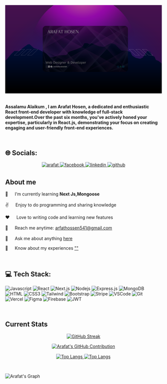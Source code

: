 <a href="https://www.linkedin.com/in/arafatibnabdullah/">
<img src="./Images/Arafat Hosen Github Banner.png" />
</a>

<br/>
<br/>

**Assalamu Alaikum , I am Arafat Hosen, a dedicated and enthusiastic React front-end developer with knowledge of full-stack development.Over the past six months, you've actively honed your expertise, particularly in React.js, demonstrating your focus on creating engaging and user-friendly front-end experiences.**

<br/>

## 🌐 Socials:

<p align="center">
 <a href="https://arafat-ibn-abdullah.surge.sh/" target="blank">
  <img src="https://img.shields.io/badge/Website-DC143C?style=for-the-badge&logo=medium&logoColor=white" alt="arafat" style="margin-bottom: 5px;" />
 </a>
<a href="https://www.facebook.com/ArafatIbnAbdullah.A" target="_blank">
<img src=https://img.shields.io/badge/facebook-%232E87FB.svg?&style=for-the-badge&logo=facebook&logoColor=white alt=facebook style="margin-bottom: 5px;" />
<a href="https://www.linkedin.com/in/arafatibnabdullah/" target="_blank">
<img src=https://img.shields.io/badge/linkedin-%231E77B5.svg?&style=for-the-badge&logo=linkedin&logoColor=white alt=linkedin style="margin-bottom: 5px;" />
 </a> 
<a href="https://github.com/ibnabdullah1" target="_blank">
<img src=https://img.shields.io/badge/github-%2324292e.svg?&style=for-the-badge&logo=github&logoColor=white alt=github style="margin-bottom: 5px;" />
  </a> 
</p>

## About me

<p>

🌱 &emsp; I’m currently learning **Next Js,Mongoose** <br/><br/>
✌️ &emsp; Enjoy to do programming and sharing knowledge <br/><br/>
❤️ &emsp; Love to writing code and learning new features<br/><br/>
📧 &emsp; Reach me anytime: arfathossen541@gmail.com<br/>
<br/>
💬 &emsp; Ask me about anything [here](https://github.com/ibnabdullah1)
<br/>

📄 &emsp; Know about my experiences [""]("")

</p>

<br/>

## 💻 Tech Stack:

![Javascript](https://img.shields.io/badge/Javascript-F0DB4F?style=for-the-badge&labelColor=black&logo=javascript&logoColor=F0DB4F)
![React](https://img.shields.io/badge/-React-61DBFB?style=for-the-badge&labelColor=black&logo=react&logoColor=61DBFB)
![Next.js](https://img.shields.io/badge/next.js-000000?style=for-the-badge&logo=nextdotjs&logoColor=white)
![Nodejs](https://img.shields.io/badge/Nodejs-3C873A?style=for-the-badge&labelColor=black&logo=node.js&logoColor=3C873A)
![Express.js](https://img.shields.io/badge/Express.js-000000?style=for-the-badge&logo=express&logoColor=white)
![MongoDB](https://img.shields.io/badge/MongoDB-4EA94B?style=for-the-badge&logo=mongodb&logoColor=white)
![HTML](https://img.shields.io/badge/HTML5-E34F26?style=for-the-badge&logo=html5&logoColor=white)
![CSS3](https://img.shields.io/badge/CSS3-1572B6?style=for-the-badge&logo=css3&logoColor=white)
![Tailwind](https://img.shields.io/badge/Tailwind_CSS-092749?style=for-the-badge&logo=tailwindcss&logoColor=06B6D4&labelColor=000000)
![Bootstrap](https://img.shields.io/badge/Bootstrap-563D7C?style=for-the-badge&logo=bootstrap&logoColor=white)
![Stripe](https://img.shields.io/badge/Stripe-626CD9?style=for-the-badge&logo=Stripe&logoColor=white)
![VSCode](https://img.shields.io/badge/Visual_Studio-0078d7?style=for-the-badge&logo=visual%20studio&logoColor=white)
![Git](https://img.shields.io/badge/Git-F05032?style=for-the-badge&logo=git&logoColor=white)
![Vercel](https://img.shields.io/badge/Vercel-000000?style=for-the-badge&logo=vercel&logoColor=white)
![Figma](https://img.shields.io/badge/Figma-F24E1E?style=for-the-badge&logo=figma&logoColor=white)
![Firebase](https://img.shields.io/badge/firebase-ffca28?style=for-the-badge&logo=firebase&logoColor=black)
![JWT](https://img.shields.io/badge/JWT-000000?style=for-the-badge&logo=JSON%20web%20tokens&logoColor=white)

<br/>

## Current Stats

<p align="center">
  <a href="https://github-readme-streak-stats.herokuapp.com?user=ibnabdullah1&theme=midnight-purple">
    <img src="https://github-readme-streak-stats.herokuapp.com?user=ibnabdullah1&theme=midnight-purple" alt="GitHub Streak"  style="width: 81%;">
  </a>
</p>

<!-- <p align="center">
  <a target="_blank" rel="noopener noreferrer nofollow" href="https://github-readme-stats.vercel.app/api?username=ibnabdullah1&amp;show_icons=true&amp;hide=contribs,prs&amp;cache_seconds=86400&amp;theme=midnight-purple">
    <img src="https://github-readme-stats.vercel.app/api?username=ibnabdullah1&amp;show_icons=true&amp;hide=contribs,prs&amp;cache_seconds=86400&amp;theme=midnight-purple" alt="midnight-purple" style="width: 81%;">
  </a>
</p> -->
<p align="center">
  <a href="https://github.com/ibnabdullah1">
    <img src="https://github-profile-summary-cards.vercel.app/api/cards/profile-details?username=ibnabdullah1&theme=midnight_purple" alt="Arafat's GitHub Contribution" style="width: 81%; border: 1px solid white ;border-radius: 4px;">
  </a>
</p>

<p align="center">
  <a target="_blank" rel="noopener noreferrer nofollow" href="https://github-readme-stats.vercel.app/api/top-langs/?username=ibnabdullah1&amp;layout=compact&amp;theme=midnight-purple">
    <img src="https://github-readme-stats.vercel.app/api/top-langs/?username=ibnabdullah1&amp;layout=compact&amp;theme=midnight-purple" alt="Top Langs" style="width: 42%;">
  </a>
  <a target="_blank" rel="noopener noreferrer nofollow" href="https://github-readme-stats.vercel.app/api/top-langs/?username=ibnabdullah1&amp;layout=compact&amp;theme=midnight-purple">
    <img src="https://github-profile-summary-cards.vercel.app/api/cards/stats?username=ibnabdullah1&theme=midnight_purple" alt="Top Langs" style="width: 39%; border: 1px solid white ;border-radius: 4px;">
  </a>
 
</p>
 
<br/>

![Arafat's Graph](https://github-readme-activity-graph.vercel.app/graph?username=ibnabdullah1&custom_title=Al%20Siam's%20GitHub%20Activity%20Graph&bg_color=0D1117&color=7F3FBF&line=7F3FBF&point=7F3FBF&area_color=FFFFFF&title_color=FFFFFF&area=true)
